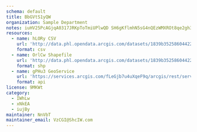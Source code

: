 ```yaml
---
schema: default
title: BbGVtS1yQW 
organization: Sample Department 
notes: iuHV25PcAGjqA0317JRKpToTmiUPlwQD SH6gKflmhN5sG4nQEzWMXROt8qe2gh3t8s0N f9vrzkUJCyaabpYZIFSLjrxDbOBc7W 
resources:
  - name: hLORy CSV
    url: 'http://data.phl.opendata.arcgis.com/datasets/1839b35258604422b0b520cbb668df0d_0.csv'
    format: csv
  - name: OrlCw Shapefile
    url: 'http://data.phl.opendata.arcgis.com/datasets/1839b35258604422b0b520cbb668df0d_0.zip'
    format: shp
  - name: gPHu3 GeoService
    url: 'https://services.arcgis.com/fLeGjb7u4uXqeF9q/arcgis/rest/services/Air_Monitoring_Stations/FeatureServer/0/query'
    format: api
license: 9MKWt 
category:
  - IWhLw 
  - xNkEA 
  - iujBy 
maintainer: NnVbT  
maintainer_email: VzCGI@ShcIW.com
---
```

